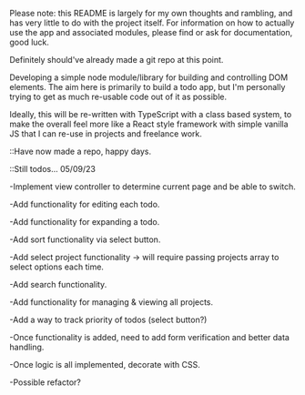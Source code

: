 Please note: this README is largely for my own thoughts and rambling, and has very little to do with the project itself. For information on how to actually use the app and associated modules, please find or ask for documentation, good luck.

Definitely should've already made a git repo at this point.

Developing a simple node module/library for building and controlling DOM elements. The aim here is primarily to build a todo app, but I'm personally trying to get as much re-usable code out of it as possible.

Ideally, this will be re-written with TypeScript with a class based system, to make the overall feel more like a React style framework with simple vanilla JS that I can re-use in projects and freelance work. 

::Have now made a repo, happy days. 

::Still todos... 05/09/23

-Implement view controller to determine current page and be able to switch. 

-Add functionality for editing each todo.

-Add functionality for expanding a todo.

-Add sort functionality via select button.

-Add select project functionality -> will require passing projects array to select options each time.

-Add search functionality. 

-Add functionality for managing & viewing all projects.

-Add a way to track priority of todos (select button?)

-Once functionality is added, need to add form verification and better data handling. 

-Once logic is all implemented, decorate with CSS. 

-Possible refactor? 
